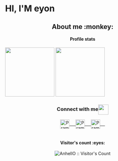 # HI, I'M eyon

<h2 align="center">About me :monkey:</h2>
<p>
<h4 align="center">Profile stats </h4>

<p>
  <a href="https://github.com/Nama18/"><img src="https://github-readme-stats.vercel.app/api?username=Nama18&count_private=true&theme=algolia&show_icons=true" height="160" /></a>
  <a href="https://github.com/Nama18/"><img src="https://github-readme-stats.vercel.app/api/top-langs/?username=Nama18&count_private=true&theme=algolia&layout=compact"         height="160" /></a>
</p>


<div align="center">
  <h3 align="center">Connect with me<img align="center" src="https://github.com/rajput2107/rajput2107/blob/master/Assets/Handshake.gif" height="33px" /></h3> 
</div>
<p align="center">
 
 <a href="https://www.linkedin.com/in/kevin-gideon-004425174/" target="blank">
  <img align="center" alt="Pramod's LinkedIn" width="30px" src="https://www.vectorlogo.zone/logos/linkedin/linkedin-icon.svg" /> &nbsp; &nbsp;
 </a>
 
 <a href="https://www.instagram.com/kevin.eyon/" target="blank">
  <img align="center" alt="Pramod's Instagram" width="30px" src="https://www.vectorlogo.zone/logos/instagram/instagram-icon.svg" /> &nbsp; &nbsp;
 </a>

  <a href="kevingideon123@gmail.com" target="blank">
  <img align="center" alt="Pramod's Instagram" width="30px" src="https://www.vectorlogo.zone/logos/gmail/gmail-icon.svg" /> &nbsp; &nbsp;
 </a>

  <br/>
  <br/>
<h4 align="center">Visitor's count :eyes:</h4>

<p align="center"><img src="https://profile-counter.glitch.me/{kevineyon1}/count.svg" alt="AnhellO :: Visitor's Count" /></p>
